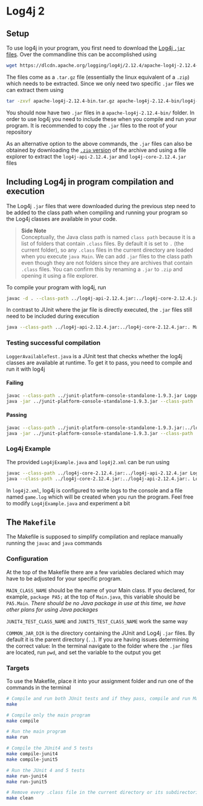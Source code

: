 # Log4j 2

## Setup

To use log4j in your program, you first need to download the [Log4j `.jar` files](https://dlcdn.apache.org/logging/log4j/2.12.4/apache-log4j-2.12.4-bin.tar.gz). Over the commandline this can be accomplished using

```sh
wget https://dlcdn.apache.org/logging/log4j/2.12.4/apache-log4j-2.12.4-bin.tar.gz
```

The files come as a `.tar.gz` file (essentially the linux equivalent of a `.zip`) which needs to be extracted. Since we only need two specific `.jar` files we can extract them using

```sh
tar -zxvf apache-log4j-2.12.4-bin.tar.gz apache-log4j-2.12.4-bin/log4j-core-2.12.4.jar apache-log4j-2.12.4-bin/log4j-api-2.12.4.jar
```

You should now have two `.jar` files in a `apache-log4j-2.12.4-bin/` folder. In order to use log4j you need to include these when you compile and run your program. It is recommended to copy the `.jar` files to the root of your repository

As an alternative option to the above commands, the `.jar` files can also be obtained by downloading the [`.zip` version](https://dlcdn.apache.org/logging/log4j/2.12.4/apache-log4j-2.12.4-bin.zip) of the archive and using a file explorer to extract the `log4j-api-2.12.4.jar` and `log4j-core-2.12.4.jar` files

## Including Log4j in program compilation and execution

The Log4j `.jar` files that were downloaded during the previous step need to be added to the class path when compiling and running your program so the Log4j classes are available in your code.

> **Side Note**<br>
> Conceptually, the Java class path is named `class path` because it is a list of folders that contain `.class` files. By default it is set to `.` (the current folder), so any `.class` files in the current directory are loaded when you execute `java Main`.
> We can add `.jar` files to the class path even though they are not folders since they are archives that contain `.class` files. You can confirm this by renaming a `.jar` to `.zip` and opening it using a file explorer.

To compile your program with log4j, run

```sh
javac -d . --class-path ../log4j-api-2.12.4.jar:../log4j-core-2.12.4.jar <all the .java files except the JUnit tests>
```

In contrast to JUnit where the jar file is directly executed, the `.jar` files still need to be included during execution

```sh
java --class-path ../log4j-api-2.12.4.jar:../log4j-core-2.12.4.jar:. Main
```

### Testing successful compilation

`LoggerAvailableTest.java` is a JUnit test that checks whether the log4j classes are available at runtime. To get it to pass, you need to compile and run it with log4j

#### Failing

```sh
javac --class-path ../junit-platform-console-standalone-1.9.3.jar LoggerAvailableTest.java 
java -jar ../junit-platform-console-standalone-1.9.3.jar --class-path . --select-class LoggerAvailableTest
```

#### Passing

```sh
javac --class-path ../junit-platform-console-standalone-1.9.3.jar:../log4j-core-2.12.4.jar:../log4j-api-2.12.4.jar LoggerAvailableTest.java 
java -jar ../junit-platform-console-standalone-1.9.3.jar --class-path ../log4j-core-2.12.4.jar:../log4j-api-2.12.4.jar:. --select-class LoggerAvailableTest
```

### Log4j Example

The provided `Log4jExample.java` and `log4j2.xml` can be run using

```sh
javac --class-path ../log4j-core-2.12.4.jar:../log4j-api-2.12.4.jar Log4jExample.java 
java --class-path ../log4j-core-2.12.4.jar:../log4j-api-2.12.4.jar:. Log4jExample
```

In `log4j2.xml`, log4j is configured to write logs to the console and a file named `game.log` which will be created when you run the program. Feel free to modify `Log4jExample.java` and experiment a bit

## The `Makefile`

The Makefile is supposed to simplify compilation and replace manually running the `javac` and `java` commands

### Configuration

At the top of the Makefile there are a few variables declared which may have to be adjusted for your specific program.

`MAIN_CLASS_NAME` should be the name of your Main class. If you declared, for example, `package PA5;` at the top of `Main.java`, this variable should be `PA5.Main`. *There should be no Java package in use at this time, we have other plans for using Java packages*

`JUNIT4_TEST_CLASS_NAME` and `JUNIT5_TEST_CLASS_NAME` work the same way

`COMMON_JAR_DIR` is the directory containing the JUnit and Log4j `.jar` files. By default it is the parent directory (`..`). If you are having issues determining the correct value: In the terminal navigate to the folder where the `.jar` files are located, run `pwd`, and set the variable to the output you get

### Targets

To use the Makefile, place it into your assignment folder and run one of the commands in the terminal

```sh
# Compile and run both JUnit tests and if they pass, compile and run Main
make

# Compile only the main program
make compile

# Run the main program
make run

# Compile the JUnit4 and 5 tests
make compile-junit4
make compile-junit5

# Run the JUnit 4 and 5 tests
make run-junit4
make run-junit5

# Remove every .class file in the current directory or its subdirectories
make clean
```
